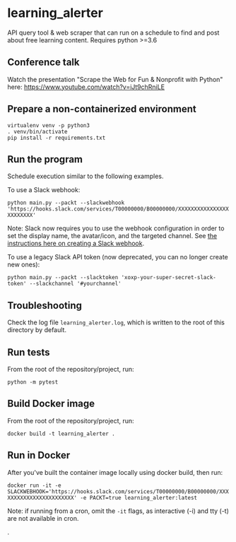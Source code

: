 # learning_alerter
API query tool & web scraper that can run on a schedule to find and post about free learning content. Requires python >=3.6 

## Conference talk
Watch the presentation "Scrape the Web for Fun & Nonprofit with Python" here: https://www.youtube.com/watch?v=iJt9chRniLE 

## Prepare a non-containerized environment
```
virtualenv venv -p python3
. venv/bin/activate
pip install -r requirements.txt
```

## Run the program
Schedule execution similar to the following examples.

To use a Slack webhook:

`python main.py --packt --slackwebhook 'https://hooks.slack.com/services/T00000000/B00000000/XXXXXXXXXXXXXXXXXXXXXXXX'`

Note: Slack now requires you to use the webhook configuration in order to set the display name, the avatar/icon, and the targeted channel. See [the instructions here on creating a Slack webhook](https://api.slack.com/messaging/webhooks).

To use a legacy Slack API token (now deprecated, you can no longer create new ones):

`python main.py --packt --slacktoken 'xoxp-your-super-secret-slack-token' --slackchannel '#yourchannel'`

## Troubleshooting
Check the log file `learning_alerter.log`, which is written to the root of this directory by default.

## Run tests
From the root of the repository/project, run:

`python -m pytest`

## Build Docker image
From the root of the repository/project, run:

`docker build -t learning_alerter .`

## Run in Docker
After you've built the container image locally using docker build, then run:

`docker run -it -e SLACKWEBHOOK='https://hooks.slack.com/services/T00000000/B00000000/XXXXXXXXXXXXXXXXXXXXXXXX' -e PACKT=true learning_alerter:latest`

Note: if running from a cron, omit the `-it` flags, as interactive (-i) and tty (-t) are not available in cron.

.
